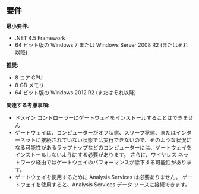 ## <a name="requirements"></a>要件
**最小要件:**

* .NET 4.5 Framework
* 64 ビット版の Windows 7 または Windows Server 2008 R2 (またはそれ以降)

**推奨:**

* 8 コア CPU
* 8 GB メモリ
* 64 ビット版の Windows 2012 R2 (またはそれ以降)

**関連する考慮事項:**

* ドメイン コントローラーにゲートウェイをインストールすることはできません
* ゲートウェイは、コンピューターがオフ状態、スリープ状態、またはインターネットに接続されていない状態では実行できないので、そのような状況になる可能性があるラップトップなどのコンピューターには、ゲートウェイをインストールしないようにする必要があります。 さらに、ワイヤレス ネットワーク経由ではゲートウェイのパフォーマンスが低下する可能性があります。
* ゲートウェイを使用するために Analysis Services は必要ありません。 ゲートウェイを使用すると、Analysis Services データ ソースに接続できます。

